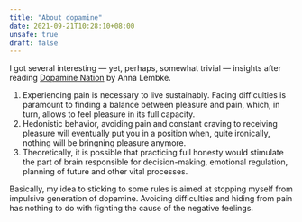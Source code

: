 ```yaml
---
title: "About dopamine"
date: 2021-09-21T10:28:10+08:00
unsafe: true
draft: false
---
```


I got several interesting — yet, perhaps, somewhat trivial — insights after reading [Dopamine Nation](https://www.goodreads.com/book/show/55723020-dopamine-nation) by Anna Lembke.

1. Experiencing pain is necessary to live sustainably. Facing difficulties is paramount to finding a balance between pleasure and pain, which, in turn, allows to feel pleasure in its full capacity.
2. Hedonistic behavior, avoiding pain and constant craving to receiving pleasure will eventually put you in a position when, quite ironically, nothing will be bringning pleasure anymore.
2. Theoretically, it is possible that practicing full honesty would stimulate the part of brain responsible for decision-making, emotional regulation, planning of future and other vital processes.

Basically, my idea to sticking to some rules is aimed at stopping myself from impulsive generation of dopamine. Avoiding difficulties and hiding from pain has nothing to do with fighting the cause of the negative feelings.
